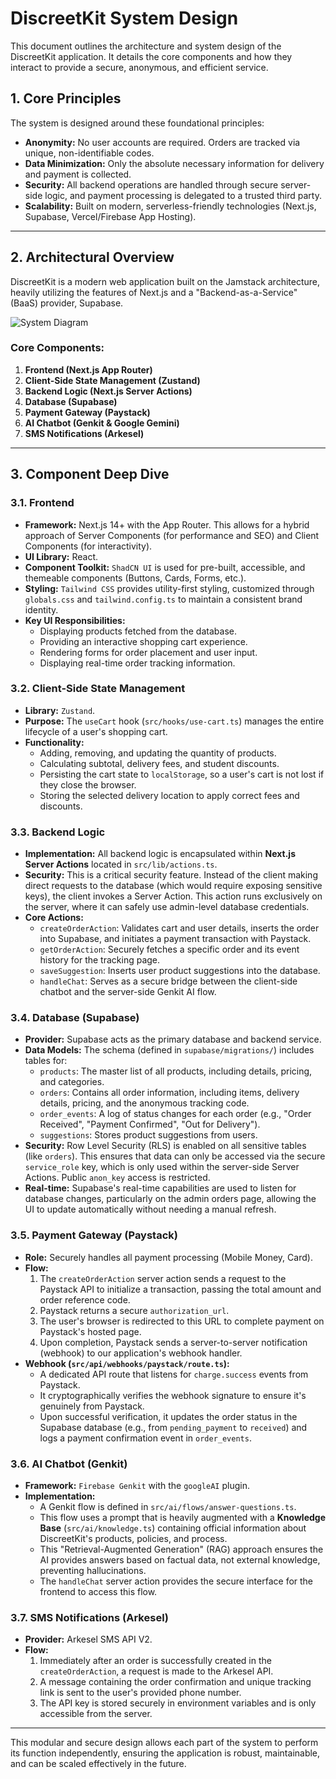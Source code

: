 # DiscreetKit System Design

This document outlines the architecture and system design of the DiscreetKit application. It details the core components and how they interact to provide a secure, anonymous, and efficient service.

## 1. Core Principles

The system is designed around these foundational principles:

*   **Anonymity:** No user accounts are required. Orders are tracked via unique, non-identifiable codes.
*   **Data Minimization:** Only the absolute necessary information for delivery and payment is collected.
*   **Security:** All backend operations are handled through secure server-side logic, and payment processing is delegated to a trusted third party.
*   **Scalability:** Built on modern, serverless-friendly technologies (Next.js, Supabase, Vercel/Firebase App Hosting).

---

## 2. Architectural Overview

DiscreetKit is a modern web application built on the Jamstack architecture, heavily utilizing the features of Next.js and a "Backend-as-a-Service" (BaaS) provider, Supabase.

![System Diagram](https://res.cloudinary.com/dzfa6wqb8/image/upload/v1760351745/discreetkit_system_diagram_mzyyud.png)

### Core Components:

1.  **Frontend (Next.js App Router)**
2.  **Client-Side State Management (Zustand)**
3.  **Backend Logic (Next.js Server Actions)**
4.  **Database (Supabase)**
5.  **Payment Gateway (Paystack)**
6.  **AI Chatbot (Genkit & Google Gemini)**
7.  **SMS Notifications (Arkesel)**

---

## 3. Component Deep Dive

### 3.1. Frontend

*   **Framework:** Next.js 14+ with the App Router. This allows for a hybrid approach of Server Components (for performance and SEO) and Client Components (for interactivity).
*   **UI Library:** React.
*   **Component Toolkit:** `ShadCN UI` is used for pre-built, accessible, and themeable components (Buttons, Cards, Forms, etc.).
*   **Styling:** `Tailwind CSS` provides utility-first styling, customized through `globals.css` and `tailwind.config.ts` to maintain a consistent brand identity.
*   **Key UI Responsibilities:**
    *   Displaying products fetched from the database.
    *   Providing an interactive shopping cart experience.
    *   Rendering forms for order placement and user input.
    *   Displaying real-time order tracking information.

### 3.2. Client-Side State Management

*   **Library:** `Zustand`.
*   **Purpose:** The `useCart` hook (`src/hooks/use-cart.ts`) manages the entire lifecycle of a user's shopping cart.
*   **Functionality:**
    *   Adding, removing, and updating the quantity of products.
    *   Calculating subtotal, delivery fees, and student discounts.
    *   Persisting the cart state to `localStorage`, so a user's cart is not lost if they close the browser.
    *   Storing the selected delivery location to apply correct fees and discounts.

### 3.3. Backend Logic

*   **Implementation:** All backend logic is encapsulated within **Next.js Server Actions** located in `src/lib/actions.ts`.
*   **Security:** This is a critical security feature. Instead of the client making direct requests to the database (which would require exposing sensitive keys), the client invokes a Server Action. This action runs exclusively on the server, where it can safely use admin-level database credentials.
*   **Core Actions:**
    *   `createOrderAction`: Validates cart and user details, inserts the order into Supabase, and initiates a payment transaction with Paystack.
    *   `getOrderAction`: Securely fetches a specific order and its event history for the tracking page.
    *   `saveSuggestion`: Inserts user product suggestions into the database.
    *   `handleChat`: Serves as a secure bridge between the client-side chatbot and the server-side Genkit AI flow.

### 3.4. Database (Supabase)

*   **Provider:** Supabase acts as the primary database and backend service.
*   **Data Models:** The schema (defined in `supabase/migrations/`) includes tables for:
    *   `products`: The master list of all products, including details, pricing, and categories.
    *   `orders`: Contains all order information, including items, delivery details, pricing, and the anonymous tracking code.
    *   `order_events`: A log of status changes for each order (e.g., "Order Received", "Payment Confirmed", "Out for Delivery").
    *   `suggestions`: Stores product suggestions from users.
*   **Security:** Row Level Security (RLS) is enabled on all sensitive tables (like `orders`). This ensures that data can only be accessed via the secure `service_role` key, which is only used within the server-side Server Actions. Public `anon_key` access is restricted.
*   **Real-time:** Supabase's real-time capabilities are used to listen for database changes, particularly on the admin orders page, allowing the UI to update automatically without needing a manual refresh.

### 3.5. Payment Gateway (Paystack)

*   **Role:** Securely handles all payment processing (Mobile Money, Card).
*   **Flow:**
    1.  The `createOrderAction` server action sends a request to the Paystack API to initialize a transaction, passing the total amount and order reference code.
    2.  Paystack returns a secure `authorization_url`.
    3.  The user's browser is redirected to this URL to complete payment on Paystack's hosted page.
    4.  Upon completion, Paystack sends a server-to-server notification (webhook) to our application's webhook handler.
*   **Webhook (`src/api/webhooks/paystack/route.ts`):**
    *   A dedicated API route that listens for `charge.success` events from Paystack.
    *   It cryptographically verifies the webhook signature to ensure it's genuinely from Paystack.
    *   Upon successful verification, it updates the order status in the Supabase database (e.g., from `pending_payment` to `received`) and logs a payment confirmation event in `order_events`.

### 3.6. AI Chatbot (Genkit)

*   **Framework:** `Firebase Genkit` with the `googleAI` plugin.
*   **Implementation:**
    *   A Genkit flow is defined in `src/ai/flows/answer-questions.ts`.
    *   This flow uses a prompt that is heavily augmented with a **Knowledge Base** (`src/ai/knowledge.ts`) containing official information about DiscreetKit's products, policies, and process.
    *   This "Retrieval-Augmented Generation" (RAG) approach ensures the AI provides answers based on factual data, not external knowledge, preventing hallucinations.
    *   The `handleChat` server action provides the secure interface for the frontend to access this flow.

### 3.7. SMS Notifications (Arkesel)

*   **Provider:** Arkesel SMS API V2.
*   **Flow:**
    1.  Immediately after an order is successfully created in the `createOrderAction`, a request is made to the Arkesel API.
    2.  A message containing the order confirmation and unique tracking link is sent to the user's provided phone number.
    3.  The API key is stored securely in environment variables and is only accessible from the server.
---

This modular and secure design allows each part of the system to perform its function independently, ensuring the application is robust, maintainable, and can be scaled effectively in the future.